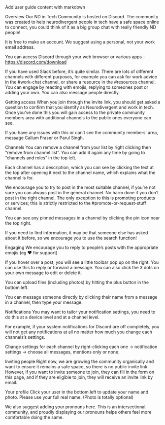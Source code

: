 Add user guide content with markdown 

Overview
Our ND in Tech Community is hosted on Discord. The community was created to help neurodivergent people in tech have a safe space online to connect, you could think of it as a big group chat with really friendly ND people! 

It is free to make an account. We suggest using a personal, not your work email address.

You can access Discord through your web browser or various apps - https://discord.com/download

If you have used Slack before, it’s quite similar. There are lots of different channels with different purposes, for example you can ask for work advice in the #work-chat channel, or share a resource in the #resources channel. You can engage by reacting with emojis, replying to someones post or adding your own. You can also message people directly. 

Getting access
When you join through the invite link, you should get asked a question to confirm that you identify as Neurodivergent and work in tech. Once you’ve done this you will gain access to the private community members area with additional channels to the public ones everyone can see.

If you have any issues with this or can’t see the community members’ area, message Callum Fraser or Parul Singh.

Channels
You can remove a channel from your list by right clicking then “remove from channel list”. You can add it again any time by going to “channels and roles” in the top left. 

Each channel has a description, which you can see by clicking the text at the top after opening it next to the channel name, which explains what the channel is for. 

We encourage you to try to post in the most suitable channel, if you’re not sure you can always post in the general channel. No harm done if you don’t post in the right channel. The only exception to this is promoting products or services; this is strictly restricted to the #promote-or-request-stuff channel.

You can see any pinned messages in a channel by clicking the pin icon near the top right.

If you need to find information, it may be that someone else has asked about it before, so we encourage you to use the search function!

Engaging
We encourage you to reply to people’s posts with the appropriate emojis (eg ❤️ for support)

If you hover over a post, you will see a little toolbar pop up on the right. You can use this to reply or forward a message. You can also click the 3 dots on your own message to edit or delete it. 

You can upload files (including photos) by hitting the plus button in the bottom left.

You can message someone directly by clicking their name from a message in a channel, then type your message.

Notifications
You may want to tailor your notification settings, you need to do this at a device level and at a channel level.

For example, if your system notifications for Discord are off completely, you will not get any notifications at all no matter how much you change each channels’s settings.

Change settings for each channel by right-clicking each one → notification settings → choose all messages, mentions only or none.

Inviting people
Right now, we are growing the community organically and want to ensure it remains a safe space, so there is no public invite link. However, if you want to invite someone to join, they can fill in the form on this page, and if they are eligible to join, they will receive an invite link by email. 

Your profile
Click your user in the bottom left to update your name and photo. Please use your full real name. (Photo is totally optional) 

We also suggest adding your pronouns here. This is an intersectional community, and proudly displaying our pronouns helps others feel more comfortable doing the same.